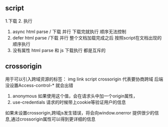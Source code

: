 ## script
   1.下载  2. 执行
1. async
    html parse / 下载   并行
    下载完就执行 顺序无法控制
2. defer
    html parse /下载  并行
    整个文档加载完成之后 按照script在文档出现的顺序执行
3. 没有属性
    html parse 和 js 下载执行 都是互斥的

## crossorigin
用于可以引入跨域资源的标签： img  link  script
crossorigin 代表要协商跨域
后端没设置Access-control-* 就会出错
  1. anonymous
    如果使用这个值，会在请求头中加一个origin属性，
  2. use-credentials
    请求的时候带上cookie等验证用户的信息

如果未设置crossorigin,跨域js发生错误，将会向window.onerror 提供很少的信息,通过crossorigin属性可以得到更详细的信息
